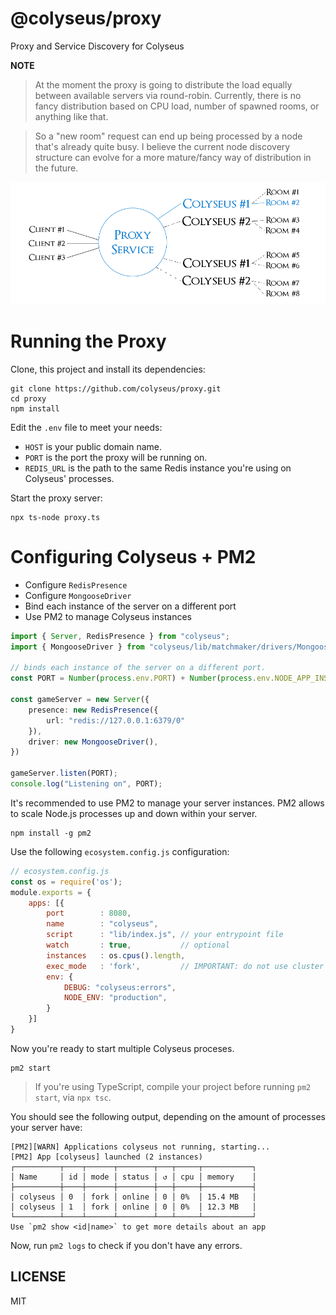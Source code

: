 # @colyseus/proxy

Proxy and Service Discovery for Colyseus

**NOTE**

> At the moment the proxy is going to distribute the load equally between available servers via round-robin. Currently, there is no fancy distribution based on CPU load, number of spawned rooms, or anything like that.

> So a "new room" request can end up being processed by a node that's already quite busy. I believe the current node discovery structure can evolve for a more mature/fancy way of distribution in the future.

<img src="architecture.png?raw=true" alt="Architecture representation" />

# Running the Proxy

Clone, this project and install its dependencies:

```
git clone https://github.com/colyseus/proxy.git
cd proxy
npm install
```

Edit the `.env` file to meet your needs:

- `HOST` is your public domain name.
- `PORT` is the port the proxy will be running on.
- `REDIS_URL` is the path to the same Redis instance you're using on Colyseus' processes.

Start the proxy server:

```
npx ts-node proxy.ts
```

# Configuring Colyseus + PM2

- Configure `RedisPresence`
- Configure `MongooseDriver`
- Bind each instance of the server on a different port
- Use PM2 to manage Colyseus instances

```typescript
import { Server, RedisPresence } from "colyseus";
import { MongooseDriver } from "colyseus/lib/matchmaker/drivers/MongooseDriver"

// binds each instance of the server on a different port.
const PORT = Number(process.env.PORT) + Number(process.env.NODE_APP_INSTANCE);

const gameServer = new Server({
    presence: new RedisPresence({
        url: "redis://127.0.0.1:6379/0"
    }),
    driver: new MongooseDriver(),
})

gameServer.listen(PORT);
console.log("Listening on", PORT);
```

It's recommended to use PM2 to manage your server instances. PM2 allows to scale
Node.js processes up and down within your server.

```
npm install -g pm2
```

Use the following `ecosystem.config.js` configuration:

```javascript
// ecosystem.config.js
const os = require('os');
module.exports = {
    apps: [{
        port        : 8080,
        name        : "colyseus",
        script      : "lib/index.js", // your entrypoint file
        watch       : true,           // optional
        instances   : os.cpus().length,
        exec_mode   : 'fork',         // IMPORTANT: do not use cluster mode.
        env: {
            DEBUG: "colyseus:errors",
            NODE_ENV: "production",
        }
    }]
}
```

Now you're ready to start multiple Colyseus proceses.

```
pm2 start
```

> If you're using TypeScript, compile your project before running `pm2 start`,
> via `npx tsc`.

You should see the following output, depending on the amount of processes your
server have:

```
[PM2][WARN] Applications colyseus not running, starting...
[PM2] App [colyseus] launched (2 instances)
┌──────────┬────┬──────┬────────┬───┬─────┬───────────┐
│ Name     │ id │ mode │ status │ ↺ │ cpu │ memory    │
├──────────┼────┼──────┼────────┼───┼─────┼───────────┤
│ colyseus │ 0  │ fork │ online │ 0 │ 0%  │ 15.4 MB   │
│ colyseus │ 1  │ fork │ online │ 0 │ 0%  │ 12.3 MB   │
└──────────┴────┴──────┴────────┴───┴─────┴───────────┘
Use `pm2 show <id|name>` to get more details about an app
```

Now, run `pm2 logs` to check if you don't have any errors.


## LICENSE

MIT
